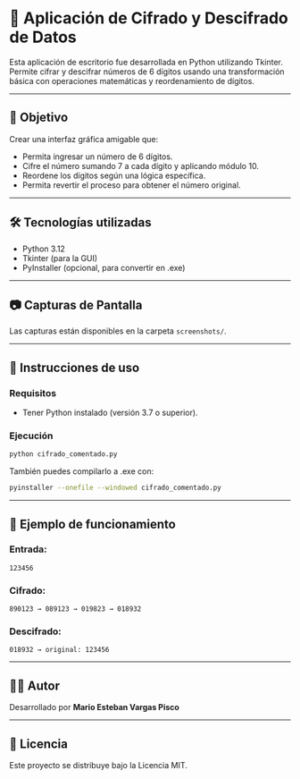 # 🔐 Aplicación de Cifrado y Descifrado de Datos

Esta aplicación de escritorio fue desarrollada en Python utilizando Tkinter. Permite cifrar y descifrar números de 6 dígitos usando una transformación básica con operaciones matemáticas y reordenamiento de dígitos.

---

## 📌 Objetivo

Crear una interfaz gráfica amigable que:
- Permita ingresar un número de 6 dígitos.
- Cifre el número sumando 7 a cada dígito y aplicando módulo 10.
- Reordene los dígitos según una lógica específica.
- Permita revertir el proceso para obtener el número original.

---

## 🛠️ Tecnologías utilizadas

- Python 3.12
- Tkinter (para la GUI)
- PyInstaller (opcional, para convertir en .exe)

---

## 📷 Capturas de Pantalla

Las capturas están disponibles en la carpeta `screenshots/`.

---

## 🚀 Instrucciones de uso

### Requisitos

- Tener Python instalado (versión 3.7 o superior).

### Ejecución

```bash
python cifrado_comentado.py
```

También puedes compilarlo a .exe con:

```bash
pyinstaller --onefile --windowed cifrado_comentado.py
```

---

## 🧪 Ejemplo de funcionamiento

### Entrada:
```
123456
```

### Cifrado:
```
890123 → 089123 → 019823 → 018932
```

### Descifrado:
```
018932 → original: 123456
```

---

## 👨‍💻 Autor

Desarrollado por **Mario Esteban Vargas Pisco**

---

## 📄 Licencia

Este proyecto se distribuye bajo la Licencia MIT.

